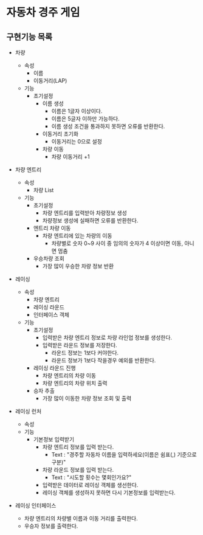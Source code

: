 # 자동차 경주 게임
## 구현기능 목록
* 차량
    - 속성
        + 이름
        + 이동거리(LAP)
    - 기능
        + 초기설정
            + 이름 생성
                - 이름은 1글자 이상이다.
                - 이름은 5글자 이하만 가능하다.
                - 이름 생성 조건을 통과하지 못하면 오류를 반환한다.
            + 이동거리 초기화
                - 이동거리는 0으로 설정
            + 차량 이동
                - 차량 이동거리 +1

* 차량 엔트리
    - 속성
        + 차량 List
    - 기능
        + 초기설정
            + 차량 엔트리를 입력받아 차량정보 생성
            + 차량정보 생성에 실패하면 오류를 반환한다.
        + 엔트리 차량 이동
            + 차량 엔트리에 있는 차량의 이동
                - 차량별로 숫자 0~9 사이 중 임의의 숫자가 4 이상이면 이동, 아니면 멈춤
        + 우승차량 조회
            + 가장 많이 우승한 차량 정보 반환


* 레이싱
    - 속성
        + 차량 엔트리
        + 레이싱 라운드
        + 인터페이스 객체
    - 기능
        + 초기설정
            + 입력받은 차량 엔트리 정보로 차량 라인업 정보를 생성한다.
            + 입력받은 라운드 정보를 저장한다.
                - 라운드 정보는 1보다 커야한다.
                - 라운드 정보가 1보다 작을경우 예외를 반환한다.
        + 레이싱 라운드 진행
            + 차량 엔트리의 차량 이동
            + 차량 엔트리의 차량 위치 출력
        + 승자 추출
            + 가장 많이 이동한 차량 정보 조회 및 출력


* 레이싱 런처
    - 속성
    - 기능
        + 기본정보 입력받기
            + 차량 엔트리 정보를 입력 받는다.
                - Text : "경주할 자동차 이름을 입력하세요(이름은 쉼표(,) 기준으로 구분)"
            + 차량 라운드 정보를 입력 받는다.
                - Text : "시도할 횟수는 몇회인가요?"
            + 입력받은 데이터로 레이싱 객체를 생선한다.
            + 레이싱 객체를 생성하지 못하면 다시 기본정보를 입력받는다.


* 레이싱 인터페이스
    - 차량 엔트리의 차량별 이름과 이동 거리를 출력한다.
    - 우승자 정보를 출력한다.
